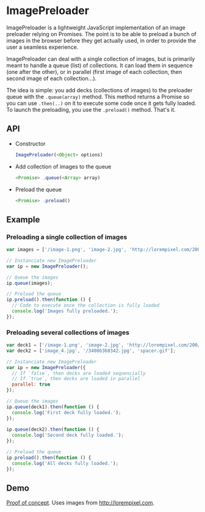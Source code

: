 # ImagePreloader

ImagePreloader is a lightweight JavaScript implementation of an image preloader relying on Promises. The point is to be able to preload a bunch of images in the browser before they get actually used, in order to provide the user a seamless experience.

ImagePreloader can deal with a single collection of images, but is primarily meant to handle a queue (list) of collections. It can load them in sequence (one after the other), or in parallel (first image of each collection, then second image of each collection...).

The idea is simple: you add decks (collections of images) to the preloader queue with the `.queue(array)` method. This method returns a Promise so you can use `.then(..)` on it to execute some code once it gets fully loaded. To launch the preloading, you use the `.preload()` method. That's it.

## API

* Constructor

  ```javascript
  ImagePreloader(<Object> options)
  ```

* Add collection of images to the queue

  ```javascript
  <Promise> .queue(<Array> array)
  ```

* Preload the queue

  ```javascript
  <Promise> .preload()
  ```

## Example

### Preloading a single collection of images

```javascript
var images = ['/image-1.png', 'image-2.jpg', 'http://lorempixel.com/200/400'];

// Instanciate new ImagePreloader
var ip = new ImagePreloader();

// Queue the images
ip.queue(images);

// Preload the queue
ip.preload().then(function () {
  // Code to execute once the collection is fully loaded
  console.log('Images fully preloaded.');
});
```

### Preloading several collections of images

```javascript
var deck1 = ['/image-1.png', 'image-2.jpg', 'http://lorempixel.com/200/400'];
var deck2 = ['image_4.jpg', '/34086368342.jpg', 'spacer.gif'];

// Instanciate new ImagePreloader
var ip = new ImagePreloader({
  // If `false`, then decks are loaded sequencially
  // If `true`, then decks are loaded in parallel
  parallel: true
});

// Queue the images
ip.queue(deck1).then(function () {
  console.log('First deck fully loaded.');
});
  
ip.queue(deck2).then(function () {
  console.log('Second deck fully loaded.');
});

// Preload the queue
ip.preload().then(function () {
  console.log('All decks fully loaded.');
});
```

## Demo

[Proof of concept](http://codepen.io/KittyGiraudel/pen/5acaabef85072295d7669a73afb43023). Uses images from http://lorempixel.com.
